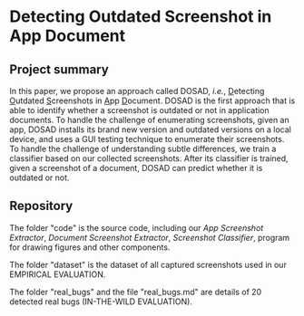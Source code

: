 # Detecting Outdated Screenshot in App Document

## Project summary

In this paper, we propose an approach called DOSAD, *i.e.*, <u>D</u>etecting <u>O</u>utdated <u>S</u>creenshots in <u>A</u>pp <u>D</u>ocument. DOSAD is the first approach that is able to identify whether a screenshot is outdated or not in application documents. To handle the challenge of enumerating screenshots, given an app, DOSAD installs its brand new version and outdated versions on a local device, and uses a GUI testing technique to enumerate their screenshots. To handle the challenge of understanding subtle differences, we train a classifier based on our collected screenshots. After its classifier is trained, given a screenshot of a document, DOSAD can predict whether it is outdated or not.

## Repository

The folder "code" is the source code, including our *App Screenshot Extractor*, *Document Screenshot Extractor*, *Screenshot Classifier*, program for drawing figures and other components.

The folder "dataset" is the dataset of all captured screenshots used in our EMPIRICAL EVALUATION.

The folder "real_bugs" and the file "real_bugs.md" are details of 20 detected real bugs (IN-THE-WILD EVALUATION).
